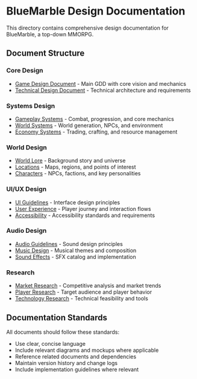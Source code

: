 # BlueMarble Design Documentation

This directory contains comprehensive design documentation for BlueMarble, a top-down MMORPG.

## Document Structure

### Core Design
- [Game Design Document](./core/game-design-document.md) - Main GDD with core vision and mechanics
- [Technical Design Document](./core/technical-design-document.md) - Technical architecture and requirements

### Systems Design
- [Gameplay Systems](./systems/gameplay-systems.md) - Combat, progression, and core mechanics
- [World Systems](./systems/world-systems.md) - World generation, NPCs, and environment
- [Economy Systems](./systems/economy-systems.md) - Trading, crafting, and resource management

### World Design
- [World Lore](./world/world-lore.md) - Background story and universe
- [Locations](./world/locations.md) - Maps, regions, and points of interest
- [Characters](./world/characters.md) - NPCs, factions, and key personalities

### UI/UX Design
- [UI Guidelines](./ui-ux/ui-guidelines.md) - Interface design principles
- [User Experience](./ui-ux/user-experience.md) - Player journey and interaction flows
- [Accessibility](./ui-ux/accessibility.md) - Accessibility standards and requirements

### Audio Design
- [Audio Guidelines](./audio/audio-guidelines.md) - Sound design principles
- [Music Design](./audio/music-design.md) - Musical themes and composition
- [Sound Effects](./audio/sound-effects.md) - SFX catalog and implementation

### Research
- [Market Research](./research/market-research.md) - Competitive analysis and market trends
- [Player Research](./research/player-research.md) - Target audience and player behavior
- [Technology Research](./research/technology-research.md) - Technical feasibility and tools

## Documentation Standards

All documents should follow these standards:
- Use clear, concise language
- Include relevant diagrams and mockups where applicable
- Reference related documents and dependencies
- Maintain version history and change logs
- Include implementation guidelines where relevant